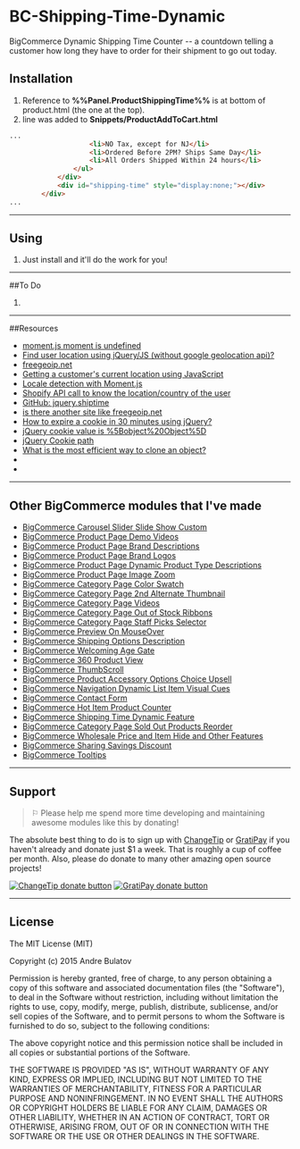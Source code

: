 # BC-Shipping-Time-Dynamic
BigCommerce Dynamic Shipping Time Counter -- a countdown telling a customer how long they have to order for their shipment to go out today.


## Installation

1. Reference to **%%Panel.ProductShippingTime%%** is at bottom of product.html (the one at the top).
2. **<div id="shipping-time" style="display:none;"></div>** line was added to **Snippets/ProductAddToCart.html**

```HTML
...
                    <li>NO Tax, except for NJ</li>
                    <li>Ordered Before 2PM? Ships Same Day</li>
                    <li>All Orders Shipped Within 24 hours</li>
                </ul>
            </div>
            <div id="shipping-time" style="display:none;"></div>
        </div>
...
```





------------------------------------------------------------------------------------


## Using

1. Just install and it'll do the work for you!  


------------------------------------------------------------------------------------


##To Do

1. 

------------------------------------------------------------------------------------


##Resources
- [moment.js moment is undefined](http://stackoverflow.com/questions/24520828/moment-js-moment-is-undefined)
- [Find user location using jQuery/JS (without google geolocation api)?](http://stackoverflow.com/questions/14177647/find-user-location-using-jquery-js-without-google-geolocation-api)
- [freegeoip.net](https://freegeoip.net/)
- [Getting a customer's current location using JavaScript](https://docs.shopify.com/manual/configuration/store-customization/page-specific/store-wide/get-a-visitors-location)
- [Locale detection with Moment.js](http://stackoverflow.com/questions/25725882/locale-detection-with-moment-js)
- [Shopify API call to know the location/country of the user](http://stackoverflow.com/questions/13042377/shopify-api-call-to-know-the-location-country-of-the-user)
- [GitHub: jquery.shiptime](https://github.com/danecando/jquery.shiptime)
- [is there another site like freegeoip.net](http://stackoverflow.com/questions/20882227/is-there-another-site-like-freegeoip-net)
- [How to expire a cookie in 30 minutes using jQuery?](http://stackoverflow.com/questions/1830246/how-to-expire-a-cookie-in-30-minutes-using-jquery)
- [jQuery cookie value is %5Bobject%20Object%5D](http://stackoverflow.com/questions/16355717/jquery-cookie-value-is-5bobject20object5d)
- [jQuery Cookie path](http://stackoverflow.com/questions/9326620/jquery-cookie-path)
- [What is the most efficient way to clone an object?](http://stackoverflow.com/questions/122102/what-is-the-most-efficient-way-to-clone-an-object)
- []()
- []()




------------------------------------------------------------------------------------


## Other BigCommerce modules that I've made

* [BigCommerce Carousel Slider Slide Show Custom](https://github.com/iamandrebulatov/BC-Carousel-Slider-Slide-Show-Custom)
* [BigCommerce Product Page Demo Videos](https://github.com/iamandrebulatov/BigCommerce-Product-Page-Demo-Videos)
* [BigCommerce Product Page Brand Descriptions](https://github.com/iamandrebulatov/BigCommerce-Product-Page-Brand-Descriptions)
* [BigCommerce Product Page Brand Logos](https://github.com/iamandrebulatov/BigCommerce-Product-Page-Brand-Logos)
* [BigCommerce Product Page Dynamic Product Type Descriptions](https://github.com/iamandrebulatov/BC-Product-Page-Dynamic-Product-Type-Descriptions)
* [BigCommerce Product Page Image Zoom](https://github.com/iamandrebulatov/BC-Product-Page-Image-Zoom)
* [BigCommerce Category Page Color Swatch](https://github.com/iamandrebulatov/BigCommerce-Color-Swatch-On-Category)
* [BigCommerce Category Page 2nd Alternate Thumbnail](https://github.com/iamandrebulatov/BigCommerce-Category-Pages-2nd-Alternate-Thumbnail)
* [BigCommerce Category Page Videos](https://github.com/iamandrebulatov/BigCommerce-Category-Page-Demo-Videos)
* [BigCommerce Category Page Out of Stock Ribbons](https://github.com/iamandrebulatov/BigCommerce-Out-of-Stock-Category-Items)
* [BigCommerce Category Page Staff Picks Selector](https://github.com/iamandrebulatov/BC-Staff-Picks-Selector)
* [BigCommerce Preview On MouseOver](https://github.com/iamandrebulatov/BC-Preview-On-MouseOver)
* [BigCommerce Shipping Options Description](https://github.com/iamandrebulatov/BC-Shipping-Options-Descriptions)
* [BigCommerce Welcoming Age Gate](https://github.com/iamandrebulatov/BC-Welcoming-Age-Gate)
* [BigCommerce 360 Product View](https://github.com/iamandrebulatov/BC-360-Product-View)
* [BigCommerce ThumbScroll](https://github.com/iamandrebulatov/BC-ThumbScroll)
* [BigCommerce Product Accessory Options Choice Upsell](https://github.com/iamandrebulatov/BC-Product-Accessory-Options-Choice-Upsell)
* [BigCommerce Navigation Dynamic List Item Visual Cues](https://github.com/iamandrebulatov/BC-Nav-Dynamic-List-Item-Visual-Cues)
* [BigCommerce Contact Form](https://github.com/iamandrebulatov/BC-Contact-Form)
* [BigCommerce Hot Item Product Counter](https://github.com/iamandrebulatov/BC-Hot-Item-Product-Counter)
* [BigCommerce Shipping Time Dynamic Feature](https://github.com/iamandrebulatov/BC-Product-Shipping-Time-Dynamic)
* [BigCommerce Category Page Sold Out Products Reorder](https://github.com/iamandrebulatov/BC-Category-Push-Sold-Out-Products-to-Bottom)
* [BigCommerce Wholesale Price and Item Hide and Other Features](https://github.com/iamandrebulatov/BC-Wholesale-Price-and-Item-Hide)
* [BigCommerce Sharing Savings Discount](https://github.com/iamandrebulatov/BC-Sharing-Savings-Discount)
* [BigCommerce Tooltips](https://github.com/iamandrebulatov/BC-Tooltips)


------------------------------------------------------------------------------------


## Support

> ⚐ Please help me spend more time developing and maintaining awesome modules like this by donating!

The absolute best thing to do is to sign up with [ChangeTip](//changetip.com) or [GratiPay](//gratipay.com) if you haven't already and donate just $1 a week. That is roughly a cup of coffee per month. Also, please do donate to many other amazing open source projects!

[![ChangeTip donate button](http://andrebulatov.com/wp-content/uploads/tipme_button.png)](//www.changetip.com/tipme/andre.bulatov/ "Donate once-off to this project using ChangeTip")
[![GratiPay donate button](http://andrebulatov.com/wp-content/uploads/gratipay-button.png)](//www.gratipay.com/andrebulatov/ "Donate once-off to this project using GratiPay")


------------------------------------------------------------------------------------


## License

The MIT License (MIT)

Copyright (c) 2015 Andre Bulatov

Permission is hereby granted, free of charge, to any person obtaining a copy
of this software and associated documentation files (the "Software"), to deal
in the Software without restriction, including without limitation the rights
to use, copy, modify, merge, publish, distribute, sublicense, and/or sell
copies of the Software, and to permit persons to whom the Software is
furnished to do so, subject to the following conditions:

The above copyright notice and this permission notice shall be included in
all copies or substantial portions of the Software.

THE SOFTWARE IS PROVIDED "AS IS", WITHOUT WARRANTY OF ANY KIND, EXPRESS OR
IMPLIED, INCLUDING BUT NOT LIMITED TO THE WARRANTIES OF MERCHANTABILITY,
FITNESS FOR A PARTICULAR PURPOSE AND NONINFRINGEMENT. IN NO EVENT SHALL THE
AUTHORS OR COPYRIGHT HOLDERS BE LIABLE FOR ANY CLAIM, DAMAGES OR OTHER
LIABILITY, WHETHER IN AN ACTION OF CONTRACT, TORT OR OTHERWISE, ARISING FROM,
OUT OF OR IN CONNECTION WITH THE SOFTWARE OR THE USE OR OTHER DEALINGS IN
THE SOFTWARE.
